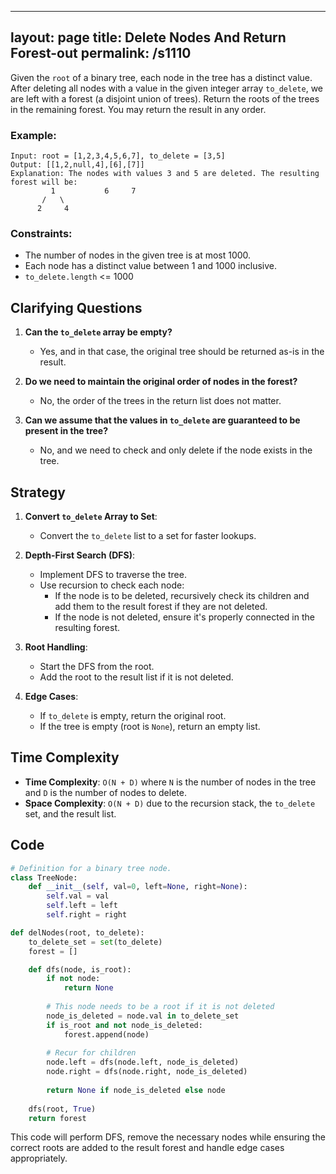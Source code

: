 
---
layout: page
title:  Delete Nodes And Return Forest-out
permalink: /s1110
---

Given the `root` of a binary tree, each node in the tree has a distinct value. After deleting all nodes with a value in the given integer array `to_delete`, we are left with a forest (a disjoint union of trees). Return the roots of the trees in the remaining forest. You may return the result in any order.

### Example:
```
Input: root = [1,2,3,4,5,6,7], to_delete = [3,5]
Output: [[1,2,null,4],[6],[7]]
Explanation: The nodes with values 3 and 5 are deleted. The resulting forest will be:
         1           6     7
       /   \
      2     4
```

### Constraints:
- The number of nodes in the given tree is at most 1000.
- Each node has a distinct value between 1 and 1000 inclusive.
- `to_delete.length` <= 1000

## Clarifying Questions
1. **Can the `to_delete` array be empty?**
   - Yes, and in that case, the original tree should be returned as-is in the result.
   
2. **Do we need to maintain the original order of nodes in the forest?**
   - No, the order of the trees in the return list does not matter.

3. **Can we assume that the values in `to_delete` are guaranteed to be present in the tree?**
   - No, and we need to check and only delete if the node exists in the tree.

## Strategy
1. **Convert `to_delete` Array to Set**:
   - Convert the `to_delete` list to a set for faster lookups.
   
2. **Depth-First Search (DFS)**:
   - Implement DFS to traverse the tree.
   - Use recursion to check each node:
     - If the node is to be deleted, recursively check its children and add them to the result forest if they are not deleted.
     - If the node is not deleted, ensure it's properly connected in the resulting forest.
     
3. **Root Handling**:
   - Start the DFS from the root.
   - Add the root to the result list if it is not deleted.

4. **Edge Cases**:
   - If `to_delete` is empty, return the original root.
   - If the tree is empty (root is `None`), return an empty list.
   
## Time Complexity
- **Time Complexity**: `O(N + D)` where `N` is the number of nodes in the tree and `D` is the number of nodes to delete.
- **Space Complexity**: `O(N + D)` due to the recursion stack, the `to_delete` set, and the result list.

## Code

```python
# Definition for a binary tree node.
class TreeNode:
    def __init__(self, val=0, left=None, right=None):
        self.val = val
        self.left = left
        self.right = right

def delNodes(root, to_delete):
    to_delete_set = set(to_delete)
    forest = []

    def dfs(node, is_root):
        if not node:
            return None
        
        # This node needs to be a root if it is not deleted
        node_is_deleted = node.val in to_delete_set
        if is_root and not node_is_deleted:
            forest.append(node)
        
        # Recur for children
        node.left = dfs(node.left, node_is_deleted)
        node.right = dfs(node.right, node_is_deleted)
        
        return None if node_is_deleted else node
    
    dfs(root, True)
    return forest
```

This code will perform DFS, remove the necessary nodes while ensuring the correct roots are added to the result forest and handle edge cases appropriately.